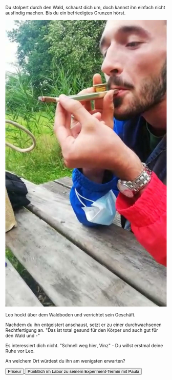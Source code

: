 Du stolpert durch den Wald, schaust dich um, doch kannst ihn einfach nicht ausfindig machen.
Bis du ein befriedigtes Grunzen hörst.

<img src="img/kiffen.jpg">

Leo hockt über dem Waldboden und verrichtet sein Geschäft.

Nachdem du ihn entgeistert anschaust, setzt er zu einer durchwachsenen Rechtfertigung an.
"Das ist total gesund für den Körper und auch gut für den Wald und -"

Es interessiert dich nicht. "Schnell weg hier, Vinz" - Du willst erstmal deine Ruhe vor Leo.

An welchem Ort würdest du ihn am wenigsten erwarten?


<a href="/leonardkestel/friseur">
<button>Friseur</button>
</a>
<a href="/leonardkestel/paula">
<button>Pünktlich im Labor zu seinem Experiment-Termin mit Paula</button>
</a>